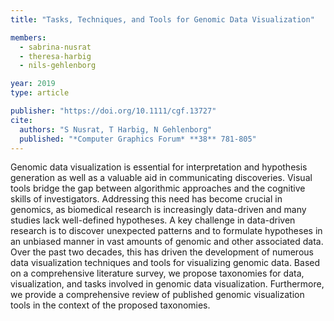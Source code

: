 ```yaml
---
title: "Tasks, Techniques, and Tools for Genomic Data Visualization"

members:
  - sabrina-nusrat
  - theresa-harbig
  - nils-gehlenborg

year: 2019
type: article

publisher: "https://doi.org/10.1111/cgf.13727"
cite:
  authors: "S Nusrat, T Harbig, N Gehlenborg"
  published: "*Computer Graphics Forum* **38** 781-805"
---
```

Genomic data visualization is essential for interpretation and hypothesis generation as well as a valuable aid in communicating discoveries. Visual tools bridge the gap between algorithmic approaches and the cognitive skills of investigators. Addressing this need has become crucial in genomics, as biomedical research is increasingly data-driven and many studies lack well-defined hypotheses. A key challenge in data-driven research is to discover unexpected patterns and to formulate hypotheses in an unbiased manner in vast amounts of genomic and other associated data. Over the past two decades, this has driven the development of numerous data visualization techniques and tools for visualizing genomic data. Based on a comprehensive literature survey, we propose taxonomies for data, visualization, and tasks involved in genomic data visualization. Furthermore, we provide a comprehensive review of published genomic visualization tools in the context of the proposed taxonomies.
